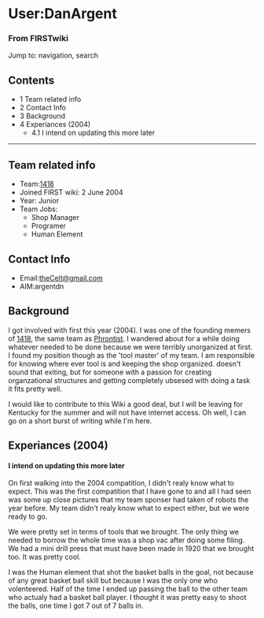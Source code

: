 

# User:DanArgent

### From FIRSTwiki

Jump to: navigation, search

## Contents

  * 1 Team related info
  * 2 Contact Info
  * 3 Background
  * 4 Experiances (2004)
    * 4.1 I intend on updating this more later  
---  
  

## Team related info

  * Team:[1418](/index.php/1418 "1418" )
  * Joined FIRST wiki: 2 June 2004 
  * Year: Junior 
  * Team Jobs: 
    * Shop Manager 
    * Programer 
    * Human Element 


## Contact Info

  * Email:theCelt@gmail.com 
  * AIM:argentdn 

  


## Background

I got involved with first this year (2004). I was one of the founding memers
of [1418](/index.php/1418 "1418" ), the same team as
[Phrontist](/index.php/User:Phrontist "User:Phrontist" ). I wandered about for
a while doing whatever needed to be done because we were terribly unorganized
at first. I found my position though as the 'tool master' of my team. I am
responsible for knowing where ever tool is and keeping the shop organized.
doesn't sound that exiting, but for someone with a passion for creating
organzational structures and getting completely ubsesed with doing a task it
fits pretty well.

I would like to contribute to this Wiki a good deal, but I will be leaving for
Kentucky for the summer and will not have internet access. Oh well, I can go
on a short burst of writing while I'm here.


## Experiances (2004)


#### I intend on updating this more later

On first walking into the 2004 compatition, I didn't realy know what to
expect. This was the first compatition that I have gone to and all I had seen
was some up close pictures that my team sponser had taken of robots the year
before. My team didn't realy know what to expect either, but we were ready to
go.

We were pretty set in terms of tools that we brought. The only thing we needed
to borrow the whole time was a shop vac after doing some filing. We had a mini
drill press that must have been made in 1920 that we brought too. It was
pretty cool.

I was the Human element that shot the basket balls in the goal, not because of
any great basket ball skill but because I was the only one who volenteered.
Half of the time I ended up passing the ball to the other team who actualy had
a basket ball player. I thought it was pretty easy to shoot the balls, one
time I got 7 out of 7 balls in.

